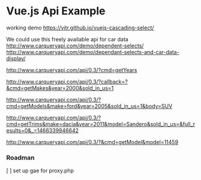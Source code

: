# Vue.js Api Example

working demo https://vitr.github.io/vuejs-cascading-select/

We could use this freely available api for car data 
http://www.carqueryapi.com/demo/dependent-selects/
http://www.carqueryapi.com/demo/dependant-selects-and-car-data-display/

http://www.carqueryapi.com/api/0.3/?cmd=getYears

http://www.carqueryapi.com/api/0.3/?callback=?&cmd=getMakes&year=2000&sold_in_us=1

http://www.carqueryapi.com/api/0.3/?cmd=getModels&make=ford&year=2005&sold_in_us=1&body=SUV

http://www.carqueryapi.com/api/0.3/?cmd=getTrims&make=dacia&year=2011&model=Sandero&sold_in_us=&full_results=0&_=1466339946642

http://www.carqueryapi.com/api/0.3/?&cmd=getModel&model=11459

### Roadman
[ ] set up gae for proxy.php